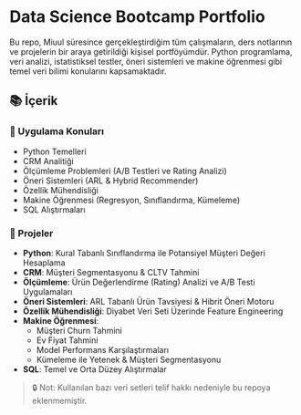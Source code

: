 # Data Science Bootcamp Portfolio

Bu repo, Miuul süresince gerçekleştirdiğim tüm çalışmaların, ders notlarının ve projelerin bir araya getirildiği kişisel portföyümdür. Python programlama, veri analizi, istatistiksel testler, öneri sistemleri ve makine öğrenmesi gibi temel veri bilimi konularını kapsamaktadır.

## 📚 İçerik

### 🧪 Uygulama Konuları
- Python Temelleri
- CRM Analitiği
- Ölçümleme Problemleri (A/B Testleri ve Rating Analizi)
- Öneri Sistemleri (ARL & Hybrid Recommender)
- Özellik Mühendisliği
- Makine Öğrenmesi (Regresyon, Sınıflandırma, Kümeleme)
- SQL Alıştırmaları

### 💼 Projeler
- **Python**: Kural Tabanlı Sınıflandırma ile Potansiyel Müşteri Değeri Hesaplama
- **CRM**: Müşteri Segmentasyonu & CLTV Tahmini
- **Ölçümleme**: Ürün Değerlendirme (Rating) Analizi ve A/B Testi Uygulamaları
- **Öneri Sistemleri**: ARL Tabanlı Ürün Tavsiyesi & Hibrit Öneri Motoru
- **Özellik Mühendisliği**: Diyabet Veri Seti Üzerinde Feature Engineering
- **Makine Öğrenmesi**: 
  - Müşteri Churn Tahmini  
  - Ev Fiyat Tahmini  
  - Model Performans Karşılaştırmaları  
  - Kümeleme ile Yetenek & Müşteri Segmentasyonu
- **SQL**: Temel ve Orta Düzey Alıştırmalar

> 🔒 Not: Kullanılan bazı veri setleri telif hakkı nedeniyle bu repoya eklenmemiştir.